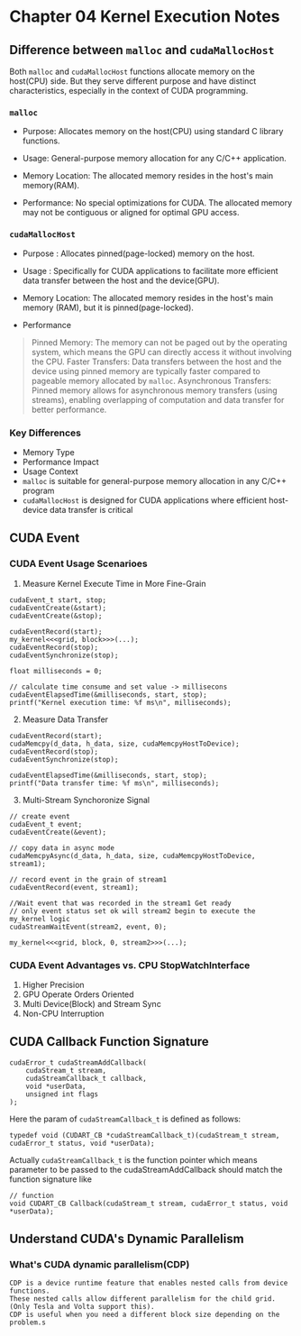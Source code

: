 # Chapter 04 Kernel Execution Notes 

## Difference between `malloc` and `cudaMallocHost`
Both `malloc` and `cudaMallocHost` functions allocate memory on the host(CPU) side.
But they serve different purpose and have distinct characteristics, especially in the context of CUDA programming. 

### `malloc`
* Purpose:
Allocates memory on the host(CPU) using standard C library functions. 

* Usage:
General-purpose memory allocation for any C/C++ application. 

* Memory Location:
The allocated memory resides in the host's main memory(RAM).


* Performance:
No special optimizations for CUDA. The allocated memory may not be 
contiguous or aligned for optimal GPU access. 

### `cudaMallocHost`
* Purpose :
Allocates pinned(page-locked) memory on the host. 

* Usage :
Specifically for CUDA applications to facilitate more efficient data transfer
between the host and the device(GPU).

* Memory Location:
The allocated memory resides in the host's main memory (RAM), but it is pinned(page-locked).

* Performance 
> Pinned Memory: The memory can not be paged out by the operating system, which means the GPU can directly access it without involving the CPU.
> Faster Transfers: Data transfers between the host and the device using pinned memory are typically faster compared to pageable memory allocated by `malloc`.
> Asynchronous Transfers: Pinned memory allows for asynchronous memory transfers (using streams), enabling overlapping of computation and data transfer for better performance. 

### Key Differences 
* Memory Type
* Performance Impact
* Usage Context 
* `malloc` is suitable for general-purpose memory allocation in any C/C++ program
* `cudaMallocHost` is designed for CUDA applications where efficient host-device data transfer is critical

## CUDA Event 
### CUDA Event Usage Scenarioes 
1. Measure Kernel Execute Time in More Fine-Grain
```
cudaEvent_t start, stop;
cudaEventCreate(&start);
cudaEventCreate(&stop);

cudaEventRecord(start);
my_kernel<<<grid, block>>>(...);
cudaEventRecord(stop);
cudaEventSynchronize(stop);

float milliseconds = 0;

// calculate time consume and set value -> millisecons 
cudaEventElapsedTime(&milliseconds, start, stop);
printf("Kernel execution time: %f ms\n", milliseconds);
```
2. Measure Data Transfer 
```cuda
cudaEventRecord(start);
cudaMemcpy(d_data, h_data, size, cudaMemcpyHostToDevice);
cudaEventRecord(stop);
cudaEventSynchronize(stop);

cudaEventElapsedTime(&milliseconds, start, stop);
printf("Data transfer time: %f ms\n", milliseconds);
```

3. Multi-Stream Synchoronize Signal 
```cuda
// create event 
cudaEvent_t event;
cudaEventCreate(&event);

// copy data in async mode
cudaMemcpyAsync(d_data, h_data, size, cudaMemcpyHostToDevice, stream1);

// record event in the grain of stream1
cudaEventRecord(event, stream1);

//Wait event that was recorded in the stream1 Get ready
// only event status set ok will stream2 begin to execute the my_kernel logic 
cudaStreamWaitEvent(stream2, event, 0);

my_kernel<<<grid, block, 0, stream2>>>(...);
```

### CUDA Event Advantages vs. CPU StopWatchInterface 
1. Higher Precision
2. GPU Operate Orders Oriented
3. Multi Device(Block) and Stream Sync 
4. Non-CPU Interruption 

## CUDA Callback Function Signature 
```cuda
cudaError_t cudaStreamAddCallback(
    cudaStream_t stream,
    cudaStreamCallback_t callback,
    void *userData,
    unsigned int flags
);
```

Here the param of `cudaStreamCallback_t` is defined as follows:
```cuda 
typedef void (CUDART_CB *cudaStreamCallback_t)(cudaStream_t stream, cudaError_t status, void *userData);
```

Actually `cudaStreamCallback_t` is the function pointer which means parameter to be passed to the 
cudaStreamAddCallback should match the function signature like 
```cuda
// function 
void CUDART_CB Callback(cudaStream_t stream, cudaError_t status, void *userData);  
```

## Understand CUDA's Dynamic Parallelism 
### What's CUDA dynamic parallelism(CDP)
```
CDP is a device runtime feature that enables nested calls from device functions. 
These nested calls allow different parallelism for the child grid. (Only Tesla and Volta support this).
CDP is useful when you need a different block size depending on the problem.s
```
